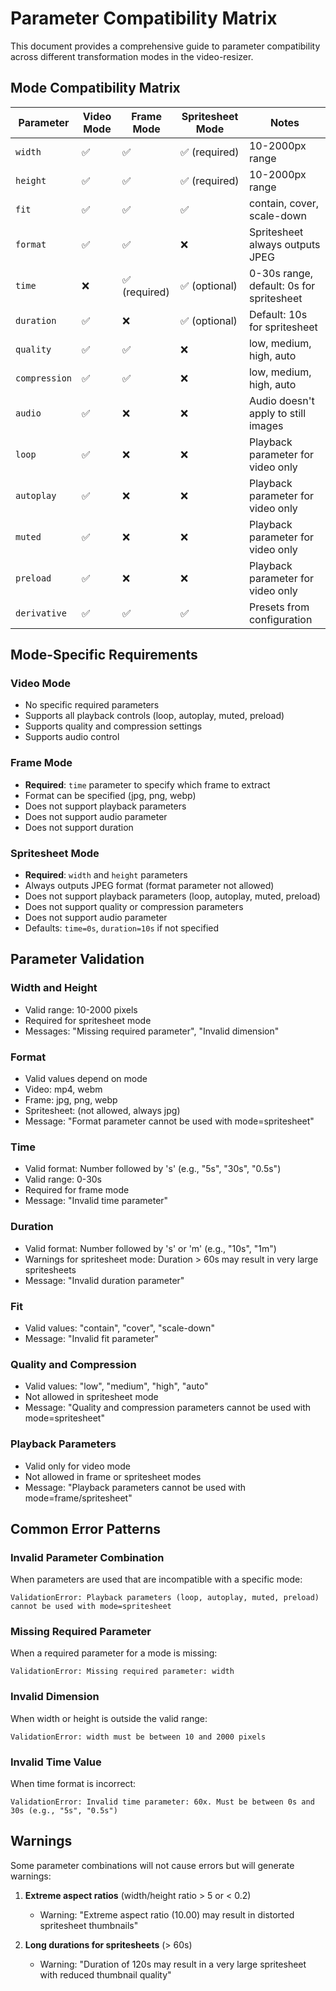 # Parameter Compatibility Matrix

This document provides a comprehensive guide to parameter compatibility across different transformation modes in the video-resizer.

## Mode Compatibility Matrix

| Parameter    | Video Mode | Frame Mode | Spritesheet Mode | Notes |
|--------------|------------|------------|------------------|-------|
| `width`      | ✅         | ✅         | ✅ (required)    | 10-2000px range |
| `height`     | ✅         | ✅         | ✅ (required)    | 10-2000px range |
| `fit`        | ✅         | ✅         | ✅               | contain, cover, scale-down |
| `format`     | ✅         | ✅         | ❌               | Spritesheet always outputs JPEG |
| `time`       | ❌         | ✅ (required) | ✅ (optional) | 0-30s range, default: 0s for spritesheet |
| `duration`   | ✅         | ❌         | ✅ (optional)    | Default: 10s for spritesheet |
| `quality`    | ✅         | ✅         | ❌               | low, medium, high, auto |
| `compression`| ✅         | ✅         | ❌               | low, medium, high, auto |
| `audio`      | ✅         | ❌         | ❌               | Audio doesn't apply to still images |
| `loop`       | ✅         | ❌         | ❌               | Playback parameter for video only |
| `autoplay`   | ✅         | ❌         | ❌               | Playback parameter for video only |
| `muted`      | ✅         | ❌         | ❌               | Playback parameter for video only |
| `preload`    | ✅         | ❌         | ❌               | Playback parameter for video only |
| `derivative` | ✅         | ✅         | ✅               | Presets from configuration |

## Mode-Specific Requirements

### Video Mode
- No specific required parameters
- Supports all playback controls (loop, autoplay, muted, preload)
- Supports quality and compression settings
- Supports audio control

### Frame Mode
- **Required**: `time` parameter to specify which frame to extract
- Format can be specified (jpg, png, webp)
- Does not support playback parameters
- Does not support audio parameter
- Does not support duration

### Spritesheet Mode
- **Required**: `width` and `height` parameters
- Always outputs JPEG format (format parameter not allowed)
- Does not support playback parameters (loop, autoplay, muted, preload)
- Does not support quality or compression parameters
- Does not support audio parameter
- Defaults: `time=0s`, `duration=10s` if not specified

## Parameter Validation

### Width and Height
- Valid range: 10-2000 pixels
- Required for spritesheet mode
- Messages: "Missing required parameter", "Invalid dimension"

### Format
- Valid values depend on mode
- Video: mp4, webm
- Frame: jpg, png, webp
- Spritesheet: (not allowed, always jpg)
- Message: "Format parameter cannot be used with mode=spritesheet"

### Time
- Valid format: Number followed by 's' (e.g., "5s", "30s", "0.5s")
- Valid range: 0-30s
- Required for frame mode
- Message: "Invalid time parameter"

### Duration
- Valid format: Number followed by 's' or 'm' (e.g., "10s", "1m")
- Warnings for spritesheet mode: Duration > 60s may result in very large spritesheets
- Message: "Invalid duration parameter"

### Fit
- Valid values: "contain", "cover", "scale-down"
- Message: "Invalid fit parameter"

### Quality and Compression
- Valid values: "low", "medium", "high", "auto"
- Not allowed in spritesheet mode
- Message: "Quality and compression parameters cannot be used with mode=spritesheet"

### Playback Parameters
- Valid only for video mode
- Not allowed in frame or spritesheet modes
- Message: "Playback parameters cannot be used with mode=frame/spritesheet"

## Common Error Patterns

### Invalid Parameter Combination
When parameters are used that are incompatible with a specific mode:

```
ValidationError: Playback parameters (loop, autoplay, muted, preload) cannot be used with mode=spritesheet
```

### Missing Required Parameter
When a required parameter for a mode is missing:

```
ValidationError: Missing required parameter: width
```

### Invalid Dimension
When width or height is outside the valid range:

```
ValidationError: width must be between 10 and 2000 pixels
```

### Invalid Time Value
When time format is incorrect:

```
ValidationError: Invalid time parameter: 60x. Must be between 0s and 30s (e.g., "5s", "0.5s")
```

## Warnings

Some parameter combinations will not cause errors but will generate warnings:

1. **Extreme aspect ratios** (width/height ratio > 5 or < 0.2)
   - Warning: "Extreme aspect ratio (10.00) may result in distorted spritesheet thumbnails"

2. **Long durations for spritesheets** (> 60s)
   - Warning: "Duration of 120s may result in a very large spritesheet with reduced thumbnail quality"